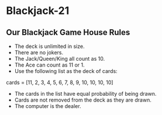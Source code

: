 # Blackjack-21

## Our Blackjack Game House Rules
- The deck is unlimited in size.
- There are no jokers.
- The Jack/Queen/King all count as 10.
- The Ace can count as 11 or 1.
- Use the following list as the deck of cards:

cards = [11, 2, 3, 4, 5, 6, 7, 8, 9, 10, 10, 10, 10]

- The cards in the list have equal probability of being drawn.
- Cards are not removed from the deck as they are drawn.
- The computer is the dealer.
